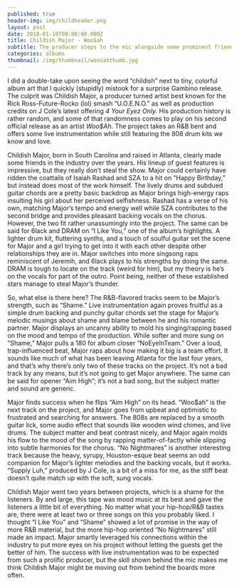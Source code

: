 ```yaml
---
published: true
header-img: img/childheader.png
layout: post
date: 2018-01-10T00:00:00.000Z
title: Childish Major - Woo$ah
subtitle: The producer steps to the mic alongside some prominent friends
categories: albums
thumbnail: /img/thumbnail/woosahthumb.jpg
---
```

<p>I did a double-take upon seeing the word &ldquo;childish&rdquo; next to tiny, colorful album art that I quickly (stupidly) mistook for a surprise Gambino release. The culprit was Childish Major, a producer turned artist best known for the Rick Ross-Future-Rocko (lol) smash &ldquo;U.O.E.N.O.&rdquo; as well as production credits on J Cole&rsquo;s latest offering <em>4 Your Eyez Only. </em>His production history is rather random, and some of that randomness comes to play on his second official release as an artist <em>Woo$Ah. </em>The project takes an R&amp;B bent and offers some live instrumentation while still featuring the 808 drum kits we know and love.</p>
<p>Childish Major, born in South Carolina and raised in Atlanta, clearly made some friends in the industry over the years. His lineup of guest features is impressive, but they really don&rsquo;t steal the show. Major could certainly have ridden the coattails of Isaiah Rashad and SZA to a hit on &ldquo;Happy Birthday,&rdquo; but instead does most of the work himself. The lively drums and subdued guitar chords are a pretty basic backdrop as Major brings high-energy raps insulting his girl about her perceived selfishness. Rashad has a verse of his own, matching Major&rsquo;s tempo and energy well while SZA contributes to the second bridge and provides pleasant backing vocals on the chorus. However, the two fit rather unassumingly into the project. The same can be said for 6lack and DRAM on &ldquo;I Like You,&rdquo; one of the album&rsquo;s highlights. A lighter drum kit, fluttering synths, and a touch of soulful guitar set the scene for Major and a girl trying to get into it with each other despite other relationships they are in. Major switches into more singsong raps reminiscent of Jeremih, and 6lack plays to his strengths by doing the same. DRAM is tough to locate on the track (weird for him), but my theory is he&rsquo;s on the vocals for part of the outro. Point being, neither of these established stars manage to steal Major&rsquo;s thunder.</p>
<p>So, what else is there here? The R&amp;B-flavored tracks seem to be Major&rsquo;s strength, such as &ldquo;Shame.&rdquo; Live instrumentation again proves fruitful as a simple drum backing and punchy guitar chords set the stage for Major&rsquo;s melodic musings about shame and blame between he and his romantic partner. Major displays an uncanny ability to mold his singing/rapping based on the mood and tempo of the production. While softer and more sung on &ldquo;Shame,&rdquo; Major pulls a 180 for album closer &ldquo;NoEyeInTeam.&rdquo; Over a loud, trap-influenced beat, Major raps about how making it big is a team effort. It sounds like much of what has been leaving Atlanta for the last four years, and that&rsquo;s why there&rsquo;s only two of these tracks on the project. It&rsquo;s not a bad track by any means, but it&rsquo;s not going to get Major anywhere. The same can be said for opener &ldquo;Aim High&rdquo;; it&rsquo;s not a bad song, but the subject matter and sound are generic.</p>
<p>Major finds success when he flips &ldquo;Aim High&rdquo; on its head. &ldquo;Woo$ah&rdquo; is the next track on the project, and Major goes from upbeat and optimistic to frustrated and searching for answers. The 808s are replaced by a smooth guitar lick, some audio effect that sounds like wooden wind chimes, and live drums. The subject matter and beat contrast nicely, and Major again molds his flow to the mood of the song by rapping matter-of-factly while slipping into subtle harmonies for the chorus. &ldquo;No Nightmares&rdquo; is another interesting track because the heavy, syrupy, Houston-esque beat seems an odd companion for Major&rsquo;s lighter melodies and the backing vocals, but it works. &ldquo;Supply Luh,&rdquo; produced by J Cole, is a bit of a miss for me, as the stiff beat doesn&rsquo;t quite match up with the soft, sung vocals.</p>
<p>Childish Major went two years between projects, which is a shame for the listeners. By and large, this tape was mood music at its best and gave the listeners a little bit of everything. No matter what your hip-hop/R&amp;B tastes are, there were at least two or three songs on this you probably liked. I thought &ldquo;I Like You&rdquo; and &ldquo;Shame&rdquo; showed a lot of promise in the way of more R&amp;B material, but the more hip-hop oriented &ldquo;No Nightmares&rdquo; still made an impact. Major smartly leveraged his connections within the industry to put more eyes on his project without letting the guests get the better of him. The success with live instrumentation was to be expected from such a prolific producer, but the skill shown behind the mic makes me think Childish Major might be moving out from behind the boards more often.</p>
